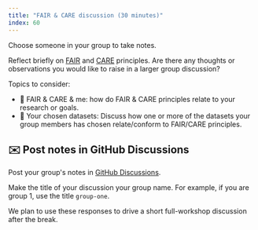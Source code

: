 ```yaml
---
title: "FAIR & CARE discussion (30 minutes)"
index: 60
---
```


Choose someone in your group to take notes.

Reflect briefly on
[FAIR](https://www.go-fair.org/fair-principles/) and
[CARE](https://static1.squarespace.com/static/5d3799de845604000199cd24/t/6397b363b502ff481fce6baf/1670886246948/CARE%2BPrinciples_One%2BPagers%2BFINAL_Oct_17_2019.pdf)
principles. Are there any thoughts or observations you would like to raise in a
larger group discussion?

Topics to consider:

* 🤗 FAIR & CARE & me: how do FAIR & CARE principles relate to your research or goals.
* 💽 Your chosen datasets: Discuss how one or more of the datasets your group
  members has chosen relate/conform to FAIR/CARE principles.

## ✉️ Post notes in GitHub Discussions

Post your group's notes in [GitHub
Discussions](https://github.com/orgs/qgreenland-workshop-2023-researcher/discussions/new?category=fair-care).

Make the title of your discussion your group name. For example, if you are group
1, use the title `group-one`.

We plan to use these responses to drive a short full-workshop discussion after
the break.
